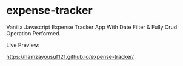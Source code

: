 # expense-tracker
Vanilla Javascript Expense Tracker App With Date Filter &amp; Fully Crud Operation Performed.

Live Preview:

https://hamzayousuf121.github.io/expense-tracker/
